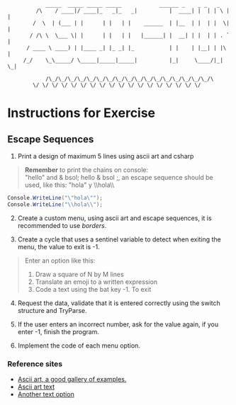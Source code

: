 			    _____  _____ _____ _____            ______ _    _ _   _   
		     /\    / ____|/ ____|_   _|_   _|          |  ____| |  | | \ | |  
		    /  \  | (___ | |      | |   | |    ______  | |__  | |  | |  \| |  
		   / /\ \  \___ \| |      | |   | |   |______| |  __| | |  | | . ` |  
		  / ____ \ ____) | |____ _| |_ _| |_           | |    | |__| | |\  |  
		 /_/    \_\_____/ \_____|_____|_____|          |_|     \____/|_| \_|    
		   
		        /\_/\_/\_/\_/\_/\_/\_/\_/\_/\_/\_/\_/\_/\_/\_/\_/\_/\  
			\/ \/ \/ \/ \/ \/ \/ \/ \/ \/ \/ \/ \/ \/ \/ \/ \/ \/    
			  
# Instructions for Exercise
  
## Escape Sequences
1. Print a design of maximum 5 lines using ascii art and csharp
  
> **Remember** to print the chains on console:  
> "hello" and & bsol; hello & bsol ;, an escape sequence should be used, like this: 
> \"hola\" y &bsol;&bsol;hola&bsol;&bsol;  
  
```csharp  
Console.WriteLine("\"hola\"");  
Console.WriteLine("\\hola\\");  
```  

2. Create a custom menu, using ascii art and escape sequences, it is recommended to use *borders*.

3. Create a cycle that uses a sentinel variable to detect when exiting the menu, the value to exit is -1.

> Enter an option like this:  
>  1. Draw a square of N by M lines
>  2. Translate an emoji to a written expression
>  3. Code a text using the bat key
> -1. To exit  

4. Request the data, validate that it is entered correctly using the switch structure and TryParse.

5. If the user enters an incorrect number, ask for the value again, if you enter -1, finish the program.

6. Implement the code of each menu option.

### Reference sites

+ [Ascii art, a good gallery of examples.](https://asciiart.website)  
+ [Ascii art text](http://patorjk.com/software/taag/#p=display&f=Impossible&t=xaca%20rana)  
+ [Another text option](http://www.network-science.de/ascii/)  